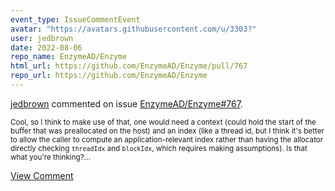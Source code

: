 ```yaml
---
event_type: IssueCommentEvent
avatar: "https://avatars.githubusercontent.com/u/3303?"
user: jedbrown
date: 2022-08-06
repo_name: EnzymeAD/Enzyme
html_url: https://github.com/EnzymeAD/Enzyme/pull/767
repo_url: https://github.com/EnzymeAD/Enzyme
---
```


<a href='https://github.com/jedbrown' target='_blank'>jedbrown</a> commented on issue <a href='https://github.com/EnzymeAD/Enzyme/pull/767' target='_blank'>EnzymeAD/Enzyme#767</a>.

<small>Cool, so I think to make use of that, one would need a context (could hold the start of the buffer that was preallocated on the host) and an index (like a thread id, but I think it's better to allow the caller to compute an application-relevant index rather than having the allocator directly checking `threadIdx` and `blockIdx`, which requires making assumptions). Is that what you're thinking?...</small>

<a href='https://github.com/EnzymeAD/Enzyme/pull/767' target='_blank'>View Comment</a>